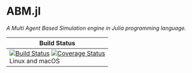 # ABM.jl
*A Multi Agent Based Simulation engine in Julia programming language.*

| **Build Status** |
|--------------|
| [![Build Status][travis-img]][travis-url]  [![Coverage Status][codecov-img]][codecov-url] <br/> Linux and macOS |


[docs-latest-img]: https://img.shields.io/badge/docs-latest-blue.svg
[docs-dev-url]: https://github.com/spagnuolocarmine/ABM.jl/editlatest

[travis-img]: https://travis-ci.org/spagnuolocarmine/ABM.jl.svg?branch=master
[travis-url]: https://travis-ci.org/spagnuolocarmine/ABM.jl

[codecov-img]: https://coveralls.io/repos/github/spagnuolocarmine/ABM.jl/badge.svg?branch=master
[codecov-url]: https://coveralls.io/github/spagnuolocarmine/ABM.jl?branch=master

